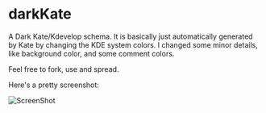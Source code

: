 darkKate
========

A Dark Kate/Kdevelop schema. It is basically just automatically generated by Kate
by changing the KDE system colors. I changed some minor details, like background color,
and some comment colors.

Feel free to fork, use and spread.

Here's a pretty screenshot:

![ScreenShot](https://raw.github.com/r4d2/darkKate/master/screenshot.png)
